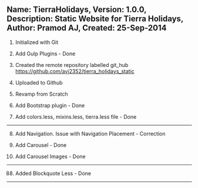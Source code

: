 Name: TierraHolidays,
Version: 1.0.0,
Description: Static Website for Tierra Holidays,
Author: Pramod AJ,
Created: 25-Sep-2014
-----------------------------------------------------------------------------------
1. Initialized with Git 

2. Add Gulp Plugins - Done

3. Created the remote repository labelled git_hub
https://github.com/avj2352/tierra_holidays_static

4. Uploaded to Github

5. Revamp from Scratch

6. Add Bootstrap plugin - Done

7. Add colors.less, mixins.less, tierra.less file - Done

----------------------------------------------------------------------------------

8. Add Navigation. Issue with Navigation Placement - Correction

9. Add Carousel - Done

10. Add Carousel Images - Done

-----------------------------------------------------------------------------------

88. Added Blockquote Less - Done

-----------------------------------------------------------------------------------



